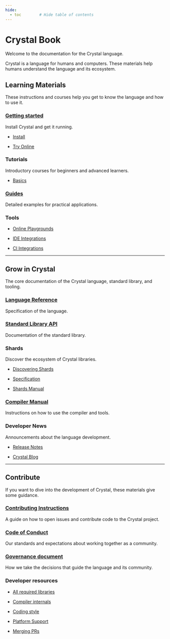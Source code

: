 ```yaml
---
hide:
  - toc        # Hide table of contents
---
```


# Crystal Book

Welcome to the documentation for the Crystal language.

Crystal is a language for humans and computers. These materials help humans understand the language and its ecosystem.

## Learning Materials

These instructions and courses help you get to know the language and how to use it.

<div class="cards" markdown="1">
  <div class="card" markdown="1">

### [Getting started](getting_started/README.md)
Install Crystal and get it running.

* [Install](https://crystal-lang.org/install)
* [Try Online](https://play.crystal-lang.org/#/cr)

  </div>
  <div class="card" markdown="1">

### Tutorials
Introductory courses for beginners and advanced learners.

* [Basics](tutorials/basics/README.md)

  </div>
  <div class="card" markdown="1">

### [Guides](guides/README.md)
Detailed examples for practical applications.

  </div>
  <div class="card" markdown="1">

### Tools

* [Online Playgrounds](https://github.com/crystal-lang/crystal/wiki/Online-playgrounds)
* [IDE Integrations](https://github.com/veelenga/awesome-crystal#editor-plugins)
* [CI Integrations](guides/ci/README.md)

  </div>
</div>

---

## Grow in Crystal

The core documentation of the Crystal language, standard library, and tooling.

<div class="cards" markdown="1">
  <div class="card" markdown="1">

### [Language Reference](syntax_and_semantics/README.md)
Specification of the language.

  </div>
  <div class="card" markdown="1">

### [Standard Library API](https://crystal-lang.org/api)
Documentation of the standard library.

  </div>
  <div class="card" markdown="1">

### Shards
Discover the ecosystem of Crystal libraries.

* [Discovering Shards](https://crystal-lang.org/community/#shards)
* [Specification](https://github.com/crystal-lang/shards/blob/master/docs/shard.yml.adoc)
* [Shards Manual](the_shards_command/README.md)

  </div>
  <div class="card" markdown="1">

### [Compiler Manual](using_the_compiler/README.md)
Instructions on how to use the compiler and tools.

  </div>
  <div class="card" markdown="1">

### Developer News

Announcements about the language development.

* [Release Notes](https://crystal-lang.org/blog/#release_notes)
* [Crystal Blog](https://crystal-lang.org/blog)

  </div>
</div>

---

## Contribute

If you want to dive into the development of Crystal, these materials give some guidance.

<div class="cards" markdown="1">
  <div class="card" markdown="1">

### [Contributing Instructions](https://github.com/crystal-lang/crystal/blob/master/CONTRIBUTING.md)
A guide on how to open issues and contribute code to the Crystal project.

  </div>
  <div class="card" markdown="1">

### [Code of Conduct](https://github.com/crystal-lang/crystal/blob/master/CODE_OF_CONDUCT.md)
Our standards and expectations about working together as a community.

  </div>
  <div class="card" markdown="1">

### [Governance document](governance.md)
How we take the decisions that guide the language and its community.

  </div>
  <div class="card" markdown="1">

### Developer resources

* [All required libraries](https://github.com/crystal-lang/crystal/wiki/All-required-libraries)
* [Compiler internals](https://github.com/crystal-lang/crystal/wiki/Compiler-internals)
* [Coding style](conventions/coding_style.md)
* [Platform Support](platform_support.md)
* [Merging PRs](https://github.com/crystal-lang/crystal/wiki/Merging-PRs)

  </div>
</div>
